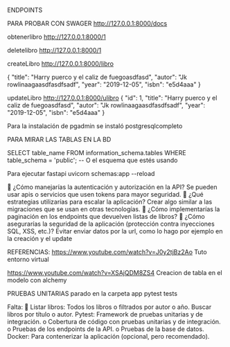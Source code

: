 ENDPOINTS

PARA PROBAR CON SWAGER
http://127.0.0.1:8000/docs

obtenerlibro
http://127.0.0.1:8000/1

deletelibro
http://127.0.0.1:8000/1

createLibro
http://127.0.0.1:8000/libro

{
    "title": "Harry puerco y el caliz de fuegoasdfasd",
    "autor": "Jk rowlinaagaasdfasdfsadf",
    "year": "2019-12-05",
    "isbn": "e5d4aaa"
}

updateLibro
http://127.0.0.1:8000/ulibro
{
    "id": 1,
    "title": "Harry puerco y el caliz de fuegoasdfasd",
    "autor": "Jk rowlinaagaasdfasdfsadf",
    "year": "2019-12-05",
    "isbn": "e5d4aaa"
}

Para la instalación de pgadmin se instaló postgresqlcompleto

PARA MIRAR LAS TABLAS EN LA BD

SELECT table_name
FROM information_schema.tables
WHERE table_schema = 'public'; -- O el esquema que estés usando

Para ejecutar fastapi
uvicorn schemas:app --reload

 ¿Cómo manejarías la autenticación y autorización en la API?
Se pueden usar apis o servicios que usen tokens para mayor seguridad.
 ¿Qué estrategias utilizarías para escalar la aplicación?
Crear algo similar a las migraciones que se usan en otras tecnologías.
 ¿Cómo implementarías la paginación en los endpoints que devuelven listas
de libros?
 ¿Cómo asegurarías la seguridad de la aplicación (protección contra
inyecciones SQL, XSS, etc.)?
Evitar enviar datos por la url, como lo hago por ejemplo en la creación y el update 


REFERENCIAS:
https://www.youtube.com/watch?v=J0y2tjBz2Ao
Tuto entorno virtual

https://www.youtube.com/watch?v=XSAjQDM8ZS4
Creacion de tabla en el modelo con alchemy

PRUEBAS UNITARIAS
parado en la carpeta app
pytest tests

Falta:
 Listar libros: Todos los libros o filtrados por autor o año.
Buscar libros por título o autor.
Pytest: Framework de pruebas unitarias y de integración.
        o Cobertura de código con pruebas unitarias y de integración.
        o Pruebas de los endpoints de la API.
        o Pruebas de la base de datos.
Docker: Para contenerizar la aplicación (opcional, pero recomendado).




